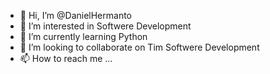 - 👋 Hi, I’m @DanielHermanto
- 👀 I’m interested in Softwere Development
- 🌱 I’m currently learning Python
- 💞️ I’m looking to collaborate on  Tim Softwere Development
- 📫 How to reach me ...

<!---
DanielHermanto/DanielHermanto is a ✨ special ✨ repository because its `README.md` (this file) appears on your GitHub profile.
You can click the Preview link to take a look at your changes.
--->
